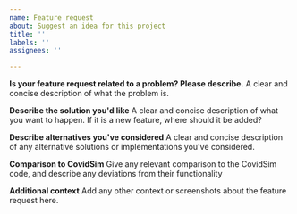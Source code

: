 ```yaml
---
name: Feature request
about: Suggest an idea for this project
title: ''
labels: ''
assignees: ''

---
```


**Is your feature request related to a problem? Please describe.**
A clear and concise description of what the problem is. 

**Describe the solution you'd like**
A clear and concise description of what you want to happen.
If it is a new feature, where should it be added?

**Describe alternatives you've considered**
A clear and concise description of any alternative solutions or implementations you've considered.

**Comparison to CovidSim**
Give any relevant comparison to the CovidSim code, and describe any deviations from their functionality

**Additional context**
Add any other context or screenshots about the feature request here.
